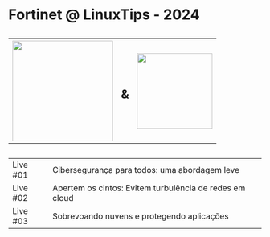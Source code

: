 <h1 style="center">Fortinet @ LinuxTips - 2024</h1>

<h2>
    <table boder=none>
        <tr>
            <th><a href="www.fortinet.com"><img width="200px" src="https://icons.fortinet.com/icons/Logos/Fortinet-logo-rgb-white.svg"></img></a>
            </th>
            <th><h2>&</h2></th>
            <th><a href="www.linuxtips.com"><img width="150px" src="https://lwfiles.mycourse.app/633c72fac8c963ec854a3950-public/4bd40f95b2194780fb1fcc79b4aea790.png"></img></a>
            </th>
        </tr>
    </table>
</h2>

<h2>
    <table>
        <tr>
            <td>Live #01</td>
            <td>Cibersegurança para todos: uma abordagem leve</td>
        </tr>
        <tr>
            <td>Live #02</td>
            <td>Apertem os cintos: Evitem turbulência de redes em cloud</td>
        </tr>
        <tr>
            <td>Live #03</td>
            <td>Sobrevoando nuvens e protegendo aplicações</td>
        </tr>
    </table>
</h2>

